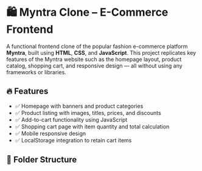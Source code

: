 # 🛍️ Myntra Clone – E-Commerce Frontend

A functional frontend clone of the popular fashion e-commerce platform **Myntra**, built using **HTML**, **CSS**, and **JavaScript**. This project replicates key features of the Myntra website such as the homepage layout, product catalog, shopping cart, and responsive design — all without using any frameworks or libraries.

## 🔥 Features

- ✅ Homepage with banners and product categories  
- ✅ Product listing with images, titles, prices, and discounts  
- ✅ Add-to-cart functionality using JavaScript  
- ✅ Shopping cart page with item quantity and total calculation  
- ✅ Mobile responsive design  
- ✅ LocalStorage integration to retain cart items  

## 📁 Folder Structure

 
